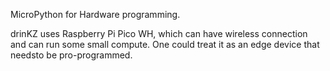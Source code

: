 MicroPython for Hardware programming.

drinKZ uses Raspberry Pi Pico WH, which can have wireless connection and can run some small compute. One could treat it as an edge device that needsto be pro-programmed. 
